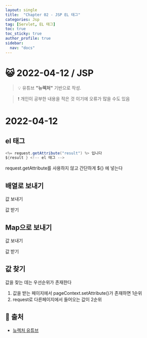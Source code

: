 ```yaml
---
layout: single
title:  "Chapter 02 - JSP EL 태그"
categories: Jsp
tag: [Servlet, EL 태그]
toc: true
toc_sticky: true
author_profile: true
sidebar:
  nav: "docs"
---
```



# 😺 2022-04-12 / JSP

<!--Quote-->
> 💡 유튜브 **"뉴렉처"** 기반으로 작성.

> ❗ 개인이 공부한 내용을 적은 것 이기에 오류가 많을 수도 있음


# 2022-04-12

## el 태그

```java
<%= request.getAttribute("result") %> 입니다
${result } <!-- el 태그 -->
```

request.getAttribute를 사용하지 않고 간단하게 ${} 에 넣는다

## 배열로 보내기



값 보내기

<script src="https://gist.github.com/kimyeong96/f54da2d8cc357f1b77572dad0dc0f5ec.js"></script>


값 받기

<script src="https://gist.github.com/kimyeong96/5f74c9a3f179155ab5e326b60e01e771.js"></script>

## Map으로 보내기

값 보내기

<script src="https://gist.github.com/kimyeong96/090059681848574566122ac8b00e1470.js"></script>

값 받기

<script src="https://gist.github.com/kimyeong96/174a1b47dfcc6b4bf021d346a799ff82.js"></script>

## 값 찾기

값을 찾는 데는 우선순위가 존재한다

1.  값을 받는 페이지에서 pageContext.setAttribute()가 존재하면 1순위
2. request로 다른페이지에서 들어오는 값이 2순위


## 📑 출처

 * [뉴렉처 유튜브](https://www.youtube.com/channel/UC5-ixpj8DioZqmrasj6Ihpw)
